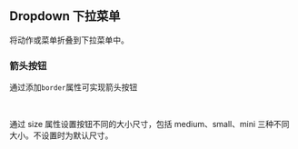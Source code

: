 <div class="demo-header">
<p class="overviewicon">
  <span class="wapi-form-usercontact"/>
</p>

## Dropdown 下拉菜单

<nova-uxlink widget-name="Dropdown"></nova-uxlink>

将动作或菜单折叠到下拉菜单中。

</div>

### 箭头按钮

通过添加`border`属性可实现箭头按钮

<nova-demo-view link="dropdown/arrow-button.vue"></nova-demo-view>

<br />

通过 size 属性设置按钮不同的大小尺寸，包括 medium、small、mini 三种不同大小。不设置时为默认尺寸。

<nova-demo-view link="dropdown/border-size.vue"></nova-demo-view>

<br />

<nova-attributes link="dropdown"></nova-attributes>
